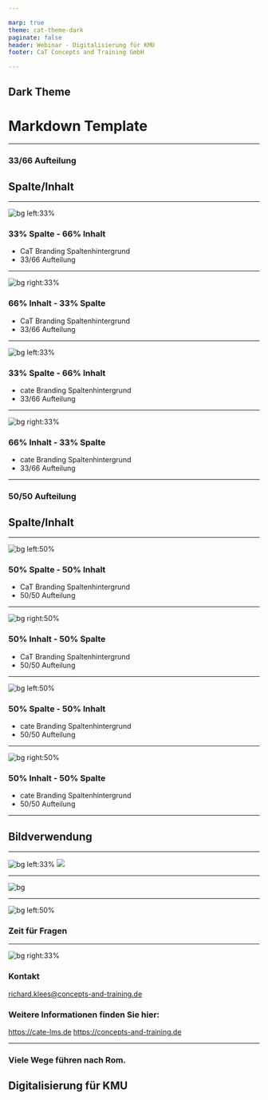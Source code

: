 ```yaml
---

marp: true
theme: cat-theme-dark
paginate: false
header: Webinar - Digitalisierung für KMU 
footer: CaT Concepts and Training GmbH

---
```


<!-- _class: title -->

## **Dark Theme**

# **Markdown Template**

---

<!-- _class: chapter -->
### **33/66 Aufteilung**
## **Spalte/Inhalt**

---

![bg left:33%](img/bg-cat-col-right33.png)
### 33% Spalte - 66% Inhalt 

* CaT Branding Spaltenhintergrund
* 33/66 Aufteilung

---

![bg right:33%](img/bg-cat-col-right33.png)
### 66% Inhalt - 33% Spalte

* CaT Branding Spaltenhintergrund
* 33/66 Aufteilung

---

![bg left:33%](img/bg-cate-col-right33.png)
### 33% Spalte - 66% Inhalt

* cate Branding Spaltenhintergrund
* 33/66 Aufteilung

---

![bg right:33%](img/bg-cate-col-right33.png)
### 66% Inhalt - 33% Spalte

* cate Branding Spaltenhintergrund
* 33/66 Aufteilung

---

<!-- _class: chapter -->
### **50/50 Aufteilung**
## **Spalte/Inhalt**

---

![bg left:50%](img/bg-cat-col-right50.png)
### 50% Spalte - 50% Inhalt

* CaT Branding Spaltenhintergrund
* 50/50 Aufteilung

---

![bg right:50%](img/bg-cat-col-right50.png)
### 50% Inhalt - 50% Spalte

* CaT Branding Spaltenhintergrund
* 50/50 Aufteilung

---

![bg left:50%](img/bg-cate-col-right50.png)
### 50% Spalte - 50% Inhalt

* cate Branding Spaltenhintergrund
* 50/50 Aufteilung

---

![bg right:50%](img/bg-cate-col-right50.png)
### 50% Inhalt - 50% Spalte

* cate Branding Spaltenhintergrund
* 50/50 Aufteilung

---

<!-- _class: chapter -->

## **Bildverwendung**

---

![bg left:33%](img/bg-cate-col-right33.png)
![](img/cate_onboarding_comp.png)

---

![bg](img/cate_onboarding_comp.png)
<!-- _class: chapter -->

---

![bg left:50%](img/bg-cat-col-right33.png)
### Zeit für Fragen

---

![bg right:33%](img/bg-cat-col-right33.png)

### Kontakt
richard.klees@concepts-and-training.de
</br>

### Weitere Informationen finden Sie hier:

https://cate-lms.de
https://concepts-and-training.de

---

<!-- _class: chapter -->
### **Viele Wege führen nach Rom.**

## **Digitalisierung für KMU**

